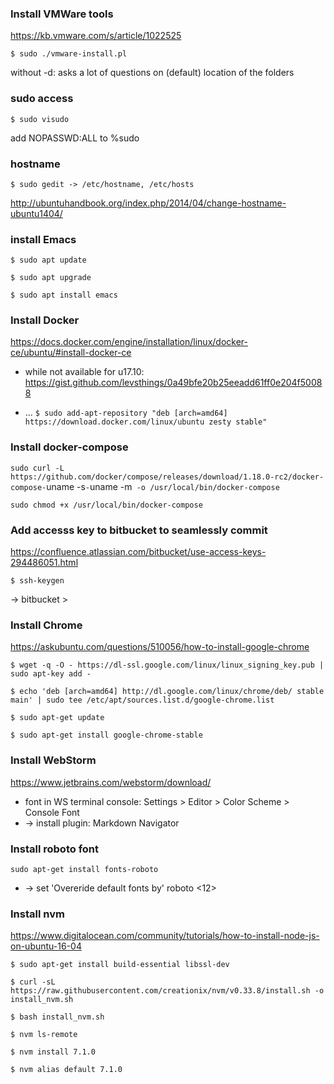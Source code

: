### Install VMWare tools

https://kb.vmware.com/s/article/1022525

`$ sudo ./vmware-install.pl`

without -d: asks a lot of questions on (default) location of the folders

### sudo access

`$ sudo visudo`

add NOPASSWD:ALL to %sudo

### hostname
`$ sudo gedit -> /etc/hostname, /etc/hosts`

http://ubuntuhandbook.org/index.php/2014/04/change-hostname-ubuntu1404/


### install Emacs
`$ sudo apt update`

`$ sudo apt upgrade`

`$ sudo apt install emacs`

### Install Docker
https://docs.docker.com/engine/installation/linux/docker-ce/ubuntu/#install-docker-ce
- while not available for u17.10: https://gist.github.com/levsthings/0a49bfe20b25eeadd61ff0e204f50088

- ... `$ sudo add-apt-repository "deb [arch=amd64] https://download.docker.com/linux/ubuntu zesty stable"`

### Install docker-compose
`sudo curl -L https://github.com/docker/compose/releases/download/1.18.0-rc2/docker-compose-`uname -s`-`uname -m` -o /usr/local/bin/docker-compose`

`sudo chmod +x /usr/local/bin/docker-compose`


### Add accesss key to bitbucket to seamlessly commit

https://confluence.atlassian.com/bitbucket/use-access-keys-294486051.html

`$ ssh-keygen`

-> bitbucket >

### Install Chrome
https://askubuntu.com/questions/510056/how-to-install-google-chrome

`$ wget -q -O - https://dl-ssl.google.com/linux/linux_signing_key.pub | sudo apt-key add -`

`$ echo 'deb [arch=amd64] http://dl.google.com/linux/chrome/deb/ stable main' | sudo tee /etc/apt/sources.list.d/google-chrome.list`

`$ sudo apt-get update`

`$ sudo apt-get install google-chrome-stable`

### Install WebStorm
https://www.jetbrains.com/webstorm/download/
- font in WS terminal console: Settings > Editor > Color Scheme > Console Font
- -> install plugin: Markdown Navigator

### Install roboto font
`sudo apt-get install fonts-roboto`
- -> set 'Overeride default fonts by' roboto <12>

### Install nvm
https://www.digitalocean.com/community/tutorials/how-to-install-node-js-on-ubuntu-16-04

`$ sudo apt-get install build-essential libssl-dev`

`$ curl -sL https://raw.githubusercontent.com/creationix/nvm/v0.33.8/install.sh -o install_nvm.sh`

`$ bash install_nvm.sh`

`$ nvm ls-remote`

`$ nvm install 7.1.0`

`$ nvm alias default 7.1.0`
